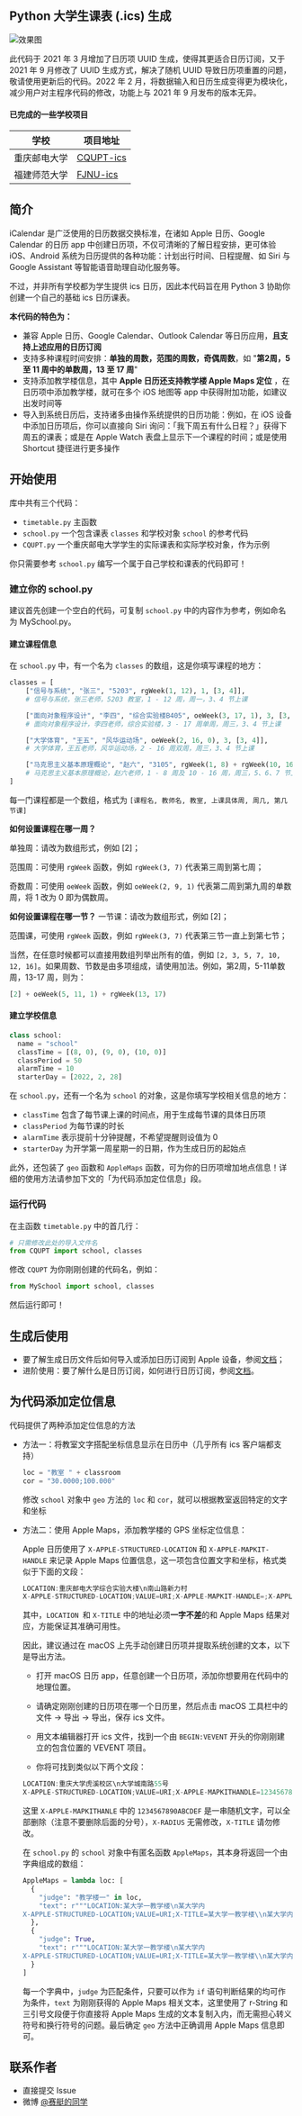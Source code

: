 ## Python 大学生课表 (.ics) 生成

![效果图](render_2021.jpg)

此代码于 2021 年 3 月增加了日历项 UUID 生成，使得其更适合日历订阅，又于 2021 年 9 月修改了 UUID 生成方式，解决了随机 UUID 导致日历项重置的问题，敬请使用更新后的代码。2022 年 2 月，将数据输入和日历生成变得更为模块化，减少用户对主程序代码的修改，功能上与 2021 年 9 月发布的版本无异。

#### 已完成的一些学校项目

| 学校         | 项目地址                                            |
| ------------ | --------------------------------------------------- |
| 重庆邮电大学 | [CQUPT-ics](https://github.com/qwqVictor/CQUPT-ics) |
| 福建师范大学 | [FJNU-ics](https://github.com/payphone-x/FJNU-ics)  |



## 简介

iCalendar 是广泛使用的日历数据交换标准，在诸如 Apple 日历、Google Calendar 的日历 app 中创建日历项，不仅可清晰的了解日程安排，更可体验 iOS、Android 系统为日历提供的各种功能：计划出行时间、日程提醒、如 Siri 与 Google Assistant 等智能语音助理自动化服务等。

不过，并非所有学校都为学生提供 ics 日历，因此本代码旨在用 Python 3 协助你创建一个自己的基础 ics 日历课表。

**本代码的特色为：**

* 兼容 Apple 日历、Google Calendar、Outlook Calendar 等日历应用，**且支持上述应用的日历订阅**
* 支持多种课程时间安排：**单独的周数，范围的周数，奇偶周数**，如 "**第2周，5 至 11 周中的单数周，13 至 17 周**"
* 支持添加教学楼信息，其中 **Apple 日历还支持教学楼 Apple Maps 定位** ，在日历项中添加教学楼，就可在多个 iOS 地图等 app 中获得附加功能，如建议出发时间等
* 导入到系统日历后，支持诸多由操作系统提供的日历功能：例如，在 iOS 设备中添加日历项后，你可以直接向 Siri 询问：「我下周五有什么日程？」获得下周五的课表；或是在 Apple Watch 表盘上显示下一个课程的时间；或是使用 Shortcut 捷径进行更多操作

## 开始使用

库中共有三个代码：

* `timetable.py` 主函数
* `school.py` 一个包含课表 `classes` 和学校对象 `school` 的参考代码
* `CQUPT.py` 一个重庆邮电大学学生的实际课表和实际学校对象，作为示例

你只需要参考 `school.py` 编写一个属于自己学校和课表的代码即可！

### 建立你的 school.py

建议首先创建一个空白的代码，可复制 `school.py` 中的内容作为参考，例如命名为 MySchool.py。

#### 建立课程信息

在 `school.py` 中，有一个名为 `classes` 的数组，这是你填写课程的地方：

```python
classes = [
	["信号与系统", "张三", "5203", rgWeek(1, 12), 1, [3, 4]],
	# 信号与系统，张三老师，5203 教室，1 - 12 周，周一，3、4 节上课

	["面向对象程序设计", "李四", "综合实验楼B405", oeWeek(3, 17, 1), 3, [3, 4]],
	# 面向对象程序设计，李四老师，综合实验楼，3 - 17 周单周，周三，3、4 节上课

	["大学体育", "王五", "风华运动场", oeWeek(2, 16, 0), 3, [3, 4]],
	# 大学体育，王五老师，风华运动场，2 - 16 周双周，周三，3、4 节上课

	["马克思主义基本原理概论", "赵六", "3105", rgWeek(1, 8) + rgWeek(10, 16), 3, [5, 6, 7]],
	# 马克思主义基本原理概论，赵六老师，1 - 8 周及 10 - 16 周，周三，5、6、7 节上课
]
```

每一门课程都是一个数组，格式为 `[课程名, 教师名, 教室, 上课具体周, 周几, 第几节课]`

**如何设置课程在哪一周？**

单独周：请改为数组形式，例如 [2]；

范围周：可使用 `rgWeek` 函数，例如 `rgWeek(3, 7)` 代表第三周到第七周；

奇数周：可使用 `oeWeek` 函数，例如 `oeWeek(2, 9, 1)` 代表第二周到第九周的单数周，将 1 改为 0 即为偶数周。

**如何设置课程在哪一节？**
一节课：请改为数组形式，例如 [2]；

范围课，可使用 `rgWeek` 函数，例如 `rgWeek(3, 7)` 代表第三节一直上到第七节；

当然，在任意时候都可以直接用数组列举出所有的值，例如 `[2, 3, 5, 7, 10, 12, 16]`。如果周数、节数是由多项组成，请使用加法。例如，第2周，5-11单数周，13-17 周，则为：

```python
[2] + oeWeek(5, 11, 1) + rgWeek(13, 17)
```

#### 建立学校信息

```python
class school:
  name = "school"
  classTime = [(8, 0), (9, 0), (10, 0)]
  classPeriod = 50
  alarmTime = 10
  starterDay = [2022, 2, 28]
```

在 `school.py`，还有一个名为 `school` 的对象，这是你填写学校相关信息的地方：

* `classTime` 包含了每节课上课的时间点，用于生成每节课的具体日历项
* `classPeriod` 为每节课的时长
* `alarmTime` 表示提前十分钟提醒，不希望提醒则设值为 0
* `starterDay` 为开学第一周星期一的日期，作为生成日历的起始点

此外，还包装了  `geo`  函数和 `AppleMaps` 函数，可为你的日历项增加地点信息！详细的使用方法请参加下文的「为代码添加定位信息」段。

### 运行代码

在主函数  `timetable.py` 中的首几行：

```python
# 只需修改此处的导入文件名
from CQUPT import school, classes
```

修改 `CQUPT` 为你刚刚创建的代码名，例如：

```python
from MySchool import school, classes
```

然后运行即可！

## 生成后使用

* 要了解生成日历文件后如何导入或添加日历订阅到 Apple 设备，参阅[文档](https://github.com/qwqVictor/CQUPT-ics/blob/main/docs/ImportOrSubscribe.md)；
* 进阶使用：要了解什么是日历订阅，如何进行日历订阅，参阅[文档](https://github.com/qwqVictor/CQUPT-ics/blob/main/docs/ImportOrSubscribe.md)。

## 为代码添加定位信息

代码提供了两种添加定位信息的方法

* 方法一：将教室文字搭配坐标信息显示在日历中（几乎所有 ics 客户端都支持）

  ```python
  loc = "教室 " + classroom 
  cor = "30.0000;100.000"
  ```

  修改 `school` 对象中 `geo` 方法的 `loc` 和 `cor`，就可以根据教室返回特定的文字和坐标

* 方法二：使用 Apple Maps，添加教学楼的 GPS 坐标定位信息：

  Apple 日历使用了 `X-APPLE-STRUCTURED-LOCATION` 和 `X-APPLE-MAPKIT-HANDLE` 来记录 Apple Maps 位置信息，这一项包含位置文字和坐标，格式类似于下面的文段：

  ```C++
  LOCATION:重庆邮电大学综合实验大楼\n南山路新力村
  X-APPLE-STRUCTURED-LOCATION;VALUE=URI;X-APPLE-MAPKIT-HANDLE=;X-APPLE-RADIUS=500;X-TITLE=重庆邮电大学综合实验大楼\\n南山路新力村:geo:29.524289,106.605595
  ```

  其中，`LOCATION `和 `X-TITLE` 中的地址必须**一字不差**的和 Apple Maps 结果对应，方能保证其准确可用性。

  因此，建议通过在 macOS 上先手动创建日历项并提取系统创建的文本，以下是导出方法。

  * 打开 macOS 日历 app，任意创建一个日历项，添加你想要用在代码中的地理位置。

  * 请确定刚刚创建的日历项在哪一个日历里，然后点击 macOS 工具栏中的 文件 -> 导出 -> 导出，保存 ics 文件。

  * 用文本编辑器打开 ics 文件，找到一个由 `BEGIN:VEVENT` 开头的你刚刚建立的包含位置的 VEVENT 项目。

  * 你将可找到类似以下两个文段：

  ```C++
  LOCATION:重庆大学虎溪校区\n大学城南路55号  
  X-APPLE-STRUCTURED-LOCATION;VALUE=URI;X-APPLE-MAPKITHANDLE=1234567890ABCDEF;X-APPLE-RADIUS=925.4324489259043;X-TITLE=重庆大学虎溪校区\\n大学城南路5号:geo:29.592566,106.299150
  ```

  这里 `X-APPLE-MAPKITHANLE` 中的 `1234567890ABCDEF`  是一串随机文字，可以全部删除（注意不要删除后面的分号），`X-RADIUS` 无需修改，`X-TITLE` 请勿修改。

  在 `school.py` 的 `school` 对象中有匿名函数 `AppleMaps`，其本身将返回一个由字典组成的数组：

  ```python
  AppleMaps = lambda loc: [
    {
      "judge": "教学楼一" in loc,
      "text": r"""LOCATION:某大学一教学楼\n某大学内
  X-APPLE-STRUCTURED-LOCATION;VALUE=URI;X-TITLE=某大学一教学楼\\n某大学内:geo:30.0000,100.000"""
    },
    {
      "judge": True,
      "text": r"""LOCATION:某大学一教学楼\n某大学内
  X-APPLE-STRUCTURED-LOCATION;VALUE=URI;X-TITLE=某大学一教学楼\\n某大学内:geo:30.0000,100.000"""
    }
  ]
  ```
  
  每一个字典中，```judge``` 为匹配条件，只要可以作为 `if` 语句判断结果的均可作为条件，`text` 为刚刚获得的 Apple Maps 相关文本，这里使用了 r-String 和三引号文段便于你直接将 Apple Maps 生成的文本复制入内，而无需担心转义符号和换行符号的问题。最后确定 `geo` 方法中正确调用 Apple Maps 信息即可。
  


## 联系作者

* 直接提交 Issue
* 微博 [@赛艇的同学](http://weibo.com/u/3566216663 "@赛艇的同学")

